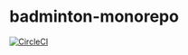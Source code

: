 # badminton-monorepo

[![CircleCI](https://circleci.com/gh/rzadp/badminton-monorepo.svg?style=svg&circle-token=260b0239f1bb8f50a316b0806c004d26a0e444bc)](https://circleci.com/gh/rzadp/badminton-monorepo)
